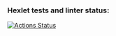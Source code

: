 ### Hexlet tests and linter status:
[![Actions Status](https://github.com/j0hnnyweb/rails-project-63/actions/workflows/hexlet-check.yml/badge.svg)](https://github.com/j0hnnyweb/rails-project-63/actions)